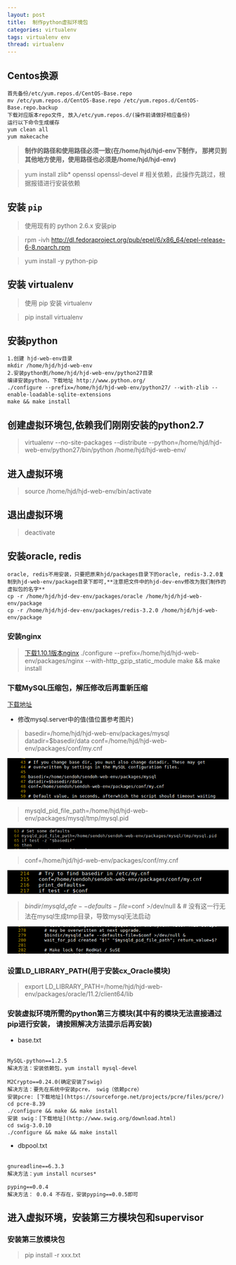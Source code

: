 ```yaml
---
layout: post
title:  制作python虚拟环境包
categories: virtualenv
tags: virtualenv env
thread: virtualenv
---
```

## Centos换源
```
首先备份/etc/yum.repos.d/CentOS-Base.repo
mv /etc/yum.repos.d/CentOS-Base.repo /etc/yum.repos.d/CentOS-Base.repo.backup
下载对应版本repo文件, 放入/etc/yum.repos.d/(操作前请做好相应备份)
运行以下命令生成缓存
yum clean all
yum makecache
```

> **制作的路径和使用路径必须一致(在/home/hjd/hjd-env下制作， 那拷贝到其他地方使用，使用路径也必须是/home/hjd/hjd-env)**

> yum install zlib* openssl openssl-devel # 相关依赖，此操作先跳过，根据报错进行安装依赖

## 安装 `pip`

> 使用现有的 python 2.6.x 安装pip

> rpm -ivh http://dl.fedoraproject.org/pub/epel/6/x86_64/epel-release-6-8.noarch.rpm

> yum install -y python-pip

## 安装 virtualenv

> 使用 pip 安装 virtualenv

> pip install virtualenv

## 安装python
~~~
1.创建 hjd-web-env目录
mkdir /home/hjd/hjd-web-env
2.安装python到/home/hjd/hjd-web-env/python27目录
编译安装python，下载地址 http://www.python.org/
./configure --prefix=/home/hjd/hjd-web-env/python27/ --with-zlib --enable-loadable-sqlite-extensions
make && make install
~~~

## 创建虚拟环境包,依赖我们刚刚安装的python2.7

> virtualenv --no-site-packages --distribute --python=/home/hjd/hjd-web-env/python27/bin/python /home/hjd/hjd-web-env/

## 进入虚拟环境

> source /home/hjd/hjd-web-env/bin/activate

## 退出虚拟环境

> deactivate

## 安装oracle, redis

~~~
oracle, redis不用安装，只要把原来hjd/packages目录下的oracle, redis-3.2.0复制到hjd-web-env/package目录下即可,**注意把文件中的hjd-dev-env修改为我们制作的虚拟包的名字**
cp -r /home/hjd/hjd-dev-env/packages/oracle /home/hjd/hjd-web-env/package
cp -r /home/hjd/hjd-dev-env/packages/redis-3.2.0 /home/hjd/hjd-web-env/package

~~~


### 安装nginx

> [下载1.10.1版本nginx](http://nginx.org/download/)
> ./configure --prefix=/home/hjd/hjd-web-env/packages/nginx --with-http_gzip_static_module
> make && make install

### 下载MySQL压缩包，解压修改后再重新压缩

[下载地址](http://101.96.10.60/ftp.ntu.edu.tw/MySQL/Downloads/MySQL-5.7/mysql-5.7.15-linux-glibc2.5-x86_64.tar.gz)

* 修改mysql.server中的值(值位置参考图片)

> basedir=/home/hjd/hjd-web-env/packages/mysql
> datadir=$basedir/data
> conf=/home/hjd/hjd-web-env/packages/conf/my.cnf

![](/static/images/mysql/basedir.png)

> mysqld_pid_file_path=/home/hjd/hjd-web-env/packages/mysql/tmp/mysql.pid

![](/static/images/mysql/pid-file.png)

> conf=/home/hjd/hjd-web-env/packages/conf/my.cnf

![](/static/images/mysql/conf.png)

> $bindir/mysqld_safe --defaults-file=$conf >/dev/null &  # 没有这一行无法在mysql生成tmp目录，导致mysql无法启动

![](/static/images/mysql/mysqld-safe.png)

### 设置LD_LIBRARY_PATH(用于安装cx_Oracle模块)

> export LD_LIBRARY_PATH=/home/hjd/hjd-web-env/packages/oracle/11.2/client64/lib


### 安装虚拟环境所需的python第三方模块(其中有的模块无法直接通过pip进行安装， 请按照解决方法提示后再安装)

* base.txt

~~~

MySQL-python==1.2.5
解决方法：安装依赖包，yum install mysql-devel

~~~

~~~
M2Crypto==0.24.0(确定安装了swig)
解决方法：要先在系统中安装pcre， swig（依赖pcre）
安装pcre: [下载地址](https://sourceforge.net/projects/pcre/files/pcre/)
cd pcre-8.39
./configure && make && make install
安装 swig：[下载地址](http://www.swig.org/download.html)
cd swig-3.0.10
./configure && make && make install

~~~

* dbpool.txt

~~~

gnureadline==6.3.3
解决方法：yum install ncurses*

~~~

~~~
pyping==0.0.4
解决方法： 0.0.4 不存在，安装pyping==0.0.5即可
~~~

## 进入虚拟环境，安装第三方模块包和supervisor

### 安装第三放模块包
> pip install -r xxx.txt

